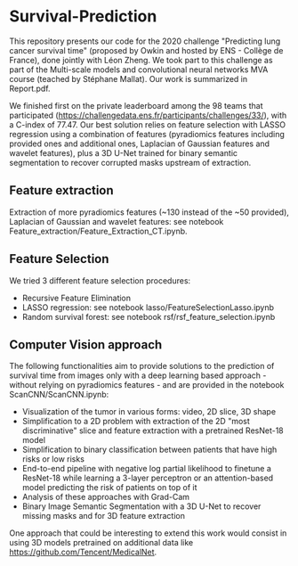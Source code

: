 # Survival-Prediction
This repository presents our code for the 2020 challenge "Predicting lung cancer survival time" (proposed by Owkin and hosted by ENS - Collège de France), done jointly with Léon Zheng. We took part to this challenge as part of the Multi-scale models and convolutional neural networks MVA course (teached by Stéphane Mallat). Our work is summarized in Report.pdf. 

We finished first on the private leaderboard among the 98 teams that participated (https://challengedata.ens.fr/participants/challenges/33/), with a C-index of 77.47. Our best solution relies on feature selection with LASSO regression using a combination of features (pyradiomics features including provided ones and additional ones, Laplacian of Gaussian features and wavelet features), plus a 3D U-Net trained for binary semantic segmentation to recover corrupted masks upstream of extraction.

## Feature extraction
Extraction of more pyradiomics features (~130 instead of the ~50 provided), Laplacian of Gaussian and wavelet features: see notebook Feature_extraction/Feature_Extraction_CT.ipynb.

## Feature Selection
We tried 3 different feature selection procedures:
- Recursive Feature Elimination
- LASSO regression: see notebook lasso/FeatureSelectionLasso.ipynb
- Random survival forest: see notebook rsf/rsf_feature_selection.ipynb

## Computer Vision approach
The following functionalities aim to provide solutions to the prediction of survival time from images only with a deep learning based approach - without relying on pyradiomics features - and are provided in the notebook ScanCNN/ScanCNN.ipynb:
- Visualization of the tumor in various forms: video, 2D slice, 3D shape
- Simplification to a 2D problem with extraction of the 2D "most discriminative" slice and feature extraction with a pretrained ResNet-18 model
- Simplification to binary classification between patients that have high risks or low risks
- End-to-end pipeline with negative log partial likelihood to finetune a ResNet-18 while learning a 3-layer perceptron or an attention-based model predicting the risk of patients on top of it
- Analysis of these approaches with Grad-Cam
- Binary Image Semantic Segmentation with a 3D U-Net to recover missing masks and for 3D feature extraction

One approach that could be interesting to extend this work would consist in using 3D models pretrained on additional data like https://github.com/Tencent/MedicalNet.
